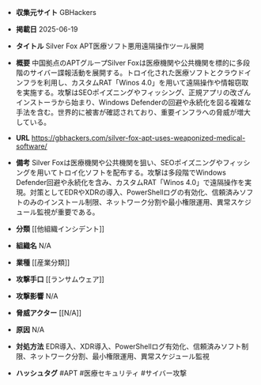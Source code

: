 - **収集元サイト**
GBHackers

- **掲載日**
2025-06-19

- **タイトル**
Silver Fox APT医療ソフト悪用遠隔操作ツール展開

- **概要**
中国拠点のAPTグループSilver Foxは医療機関や公共機関を標的に多段階のサイバー諜報活動を展開する。トロイ化された医療ソフトとクラウドインフラを利用し、カスタムRAT「Winos 4.0」を用いて遠隔操作や情報窃取を実施する。攻撃はSEOポイズニングやフィッシング、正規アプリの改ざんインストーラから始まり、Windows Defenderの回避や永続化を図る複雑な手法を含む。世界的に被害が確認されており、重要インフラへの脅威が増大している。

- **URL**
https://gbhackers.com/silver-fox-apt-uses-weaponized-medical-software/

- **備考**
Silver Foxは医療機関や公共機関を狙い、SEOポイズニングやフィッシングを用いてトロイ化ソフトを配布する。攻撃は多段階でWindows Defender回避や永続化を含み、カスタムRAT「Winos 4.0」で遠隔操作を実現。対策としてEDRやXDRの導入、PowerShellログの有効化、信頼済みソフトのみのインストール制限、ネットワーク分割や最小権限運用、異常スケジュール監視が重要である。

- **分類**
[[他組織インシデント]]

- **組織名**
N/A

- **業種**
[[産業分類]]

- **攻撃手口**
[[ランサムウェア]]

- **攻撃影響**
N/A

- **脅威アクター**
[[N/A]]

- **原因**
N/A

- **対処方法**
EDR導入、XDR導入、PowerShellログ有効化、信頼済みソフト制限、ネットワーク分割、最小権限運用、異常スケジュール監視

- **ハッシュタグ**
#APT #医療セキュリティ #サイバー攻撃
